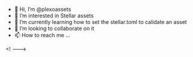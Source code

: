 - 👋 Hi, I’m @plexoassets
- 👀 I’m interested in Stellar assets
- 🌱 I’m currently learning how to set the stellar.toml to calidate an asset
- 💞️ I’m looking to collaborate on it
- 📫 How to reach me ...

<!
--->
